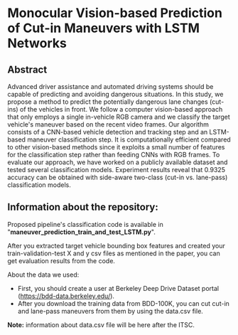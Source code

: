# Monocular Vision-based Prediction of Cut-in Maneuvers with LSTM Networks

## Abstract
Advanced driver assistance and automated driving systems should be capable of predicting and avoiding
dangerous situations. 
In this study, we propose a method to predict the potentially dangerous lane changes (cut-ins) of the vehicles in front.
We follow a computer vision-based approach that only employs a single in-vehicle RGB camera and we classify the target vehicle's maneuver based on the recent video frames. 
Our algorithm consists of a CNN-based vehicle detection and tracking step and an LSTM-based maneuver classification step.
It is computationally efficient compared to other vision-based methods since it exploits a small number of features for the classification step rather than feeding CNNs with RGB frames.
To evaluate our approach, we have worked on a publicly available dataset and tested several classification models.
Experiment results reveal that 0.9325 accuracy can be obtained with side-aware two-class (cut-in vs. lane-pass) classification models.

## Information about the repository:

Proposed pipeline's classification code is available in "**maneuver_prediction_train_and_test_LSTM.py**".

After you extracted target vehicle bounding box features and created your train-validation-test X and y csv files as mentioned in the paper, you can get evaluation results from the code.

About the data we used:<br/>

 - First, you should create a user at Berkeley Deep Drive Dataset portal (https://bdd-data.berkeley.edu/).
 - After you download the training data from BDD-100K, you can cut cut-in and lane-pass maneuvers from them by using the data.csv file.

**Note:** information about data.csv file will be here after the ITSC.
